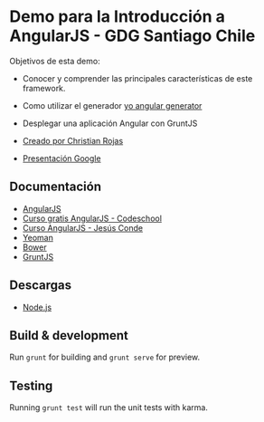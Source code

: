 # Demo para la Introducción a AngularJS - GDG Santiago Chile

Objetivos de esta demo:
* Conocer y comprender las principales características de este framework.
* Como utilizar el generador [yo angular generator](https://github.com/yeoman/generator-angular)
* Desplegar una aplicación Angular con GruntJS


* [Creado por Christian Rojas](https://github.com/roofcat)
* [Presentación Google](https://docs.google.com/presentation/d/1hjCD_ZwwmSLsXNJ3bY-AmKCvHrzl-rkTargrbbHRFN4/edit)

## Documentación
* [AngularJS](https://angularjs.org/)
* [Curso gratis AngularJS - Codeschool](http://campus.codeschool.com/courses/shaping-up-with-angular-js/)
* [Curso AngularJS - Jesús Conde](https://www.youtube.com/playlist?list=PLEtcGQaT56cgHfdvGguisToK90z321pRl)
* [Yeoman](http://yeoman.io/)
* [Bower](http://bower.io/)
* [GruntJS](http://gruntjs.com/)

## Descargas
* [Node.js](https://nodejs.org/download)

## Build & development

Run `grunt` for building and `grunt serve` for preview.

## Testing

Running `grunt test` will run the unit tests with karma.